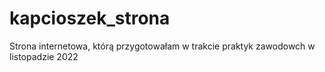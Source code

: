 # kapcioszek_strona
Strona internetowa, którą przygotowałam w trakcie praktyk zawodowch w listopadzie 2022

